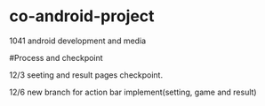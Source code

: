 # co-android-project
1041 android development and media 


#Process and checkpoint

12/3 seeting and result pages checkpoint.

12/6 new branch for action bar implement(setting, game and result)
